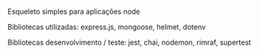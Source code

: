 Esqueleto simples para aplicações node

Bibliotecas utilizadas: express.js, mongoose, helmet, dotenv

Bibliotecas desenvolvimento / teste: jest, chai, nodemon, rimraf, supertest

